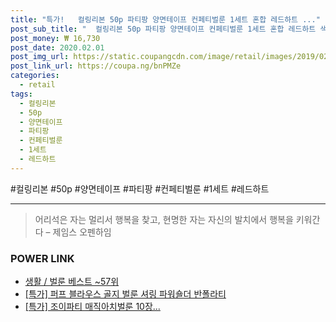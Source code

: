 ```yaml
--- 
title: "특가!   컬링리본 50p 파티팡 양면테이프 컨페티벌룬 1세트 혼합 레드하트 ..." 
post_sub_title: "  컬링리본 50p 파티팡 양면테이프 컨페티벌룬 1세트 혼합 레드하트 색상 50m 30cm" 
post_money: ₩ 16,730 
post_date: 2020.02.01 
post_img_url: https://static.coupangcdn.com/image/retail/images/2019/02/18/10/1/4c659b02-fd71-40f9-8569-07576379062d.jpg 
post_link_url: https://coupa.ng/bnPMZe 
categories: 
  - retail 
tags: 
  - 컬링리본 
  - 50p 
  - 양면테이프 
  - 파티팡 
  - 컨페티벌룬 
  - 1세트 
  - 레드하트 
--- 
```

  #컬링리본 #50p #양면테이프 #파티팡 #컨페티벌룬 #1세트 #레드하트 
<hr> 

> 어리석은 자는 멀리서 행복을 찾고, 현명한 자는 자신의 발치에서 행복을 키워간다  – 제임스 오펜하임 


### POWER LINK

* <a href="https://blog.naver.com/santokki14/221792102219" target="_blank">생활 / 벌룬 베스트 ~57위</a>
* <a href="https://blog.naver.com/sakai111/221790822224" target="_blank">[특가] 퍼프 블라우스 골지 벌룬 셔링 파워숄더 반폴라티</a>
* <a href="https://blog.naver.com/an0733/221792702338" target="_blank">[특가] 조이파티 매직아치벌룬 10장...</a>
